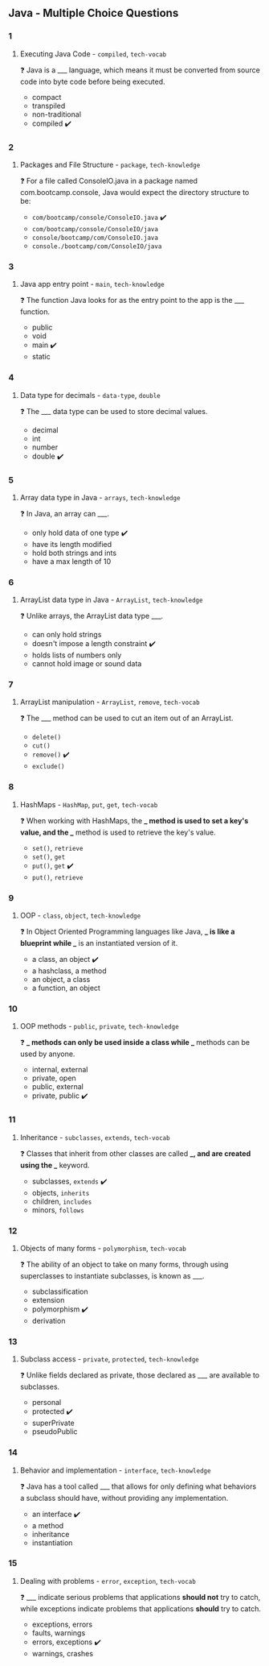 ## Java - Multiple Choice Questions

### 1

1. Executing Java Code - `compiled`, `tech-vocab`

   ❓ Java is a \_\_\_ language, which means it must be converted from source code into byte code before being executed.

   - compact
   - transpiled
   - non-traditional
   - compiled ✔️

### 2

1. Packages and File Structure - `package`, `tech-knowledge`

   ❓ For a file called ConsoleIO.java in a package named com.bootcamp.console, Java would expect the directory structure to be:

   - `com/bootcamp/console/ConsoleIO.java` ✔️
   - `com/bootcamp/console/ConsoleIO/java`
   - `console/bootcamp/com/ConsoleIO.java`
   - `console./bootcamp/com/ConsoleIO/java`

### 3

1. Java app entry point - `main`, `tech-knowledge`

   ❓ The function Java looks for as the entry point to the app is the \_\_\_ function.

   - public
   - void
   - main ✔️
   - static

### 4

1. Data type for decimals - `data-type`, `double`

   ❓ The \_\_\_ data type can be used to store decimal values.

   - decimal
   - int
   - number
   - double ✔️

### 5

1. Array data type in Java - `arrays`, `tech-knowledge`

   ❓ In Java, an array can \_\_\_.

   - only hold data of one type ✔️
   - have its length modified
   - hold both strings and ints
   - have a max length of 10

### 6

1. ArrayList data type in Java - `ArrayList`, `tech-knowledge`

   ❓ Unlike arrays, the ArrayList data type \_\_\_.

   - can only hold strings
   - doesn't impose a length constraint ✔️
   - holds lists of numbers only
   - cannot hold image or sound data

### 7

1. ArrayList manipulation - `ArrayList`, `remove`, `tech-vocab`

   ❓ The \_\_\_ method can be used to cut an item out of an ArrayList.

   - `delete()`
   - `cut()`
   - `remove()` ✔️
   - `exclude()`

### 8

1. HashMaps - `HashMap`, `put`, `get`, `tech-vocab`

   ❓ When working with HashMaps, the **_ method is used to set a key's value, and the _** method is used to retrieve the key's value.

   - `set()`, `retrieve`
   - `set()`, `get`
   - `put()`, `get` ✔️
   - `put()`, `retrieve`

### 9

1. OOP - `class`, `object`, `tech-knowledge`

   ❓ In Object Oriented Programming languages like Java, **_ is like a blueprint while _** is an instantiated version of it.

   - a class, an object ✔️
   - a hashclass, a method
   - an object, a class
   - a function, an object

### 10

1. OOP methods - `public`, `private`, `tech-knowledge`

   ❓ **_ methods can only be used inside a class while _** methods can be used by anyone.

   - internal, external
   - private, open
   - public, external
   - private, public ✔️

### 11

1. Inheritance - `subclasses`, `extends`, `tech-vocab`

   ❓ Classes that inherit from other classes are called **_, and are created using the _** keyword.

   - subclasses, `extends` ✔️
   - objects, `inherits`
   - children, `includes`
   - minors, `follows`

### 12

1. Objects of many forms - `polymorphism`, `tech-vocab`

   ❓ The ability of an object to take on many forms, through using superclasses to instantiate subclasses, is known as \_\_\_.

   - subclassification
   - extension
   - polymorphism ✔️
   - derivation

### 13

1. Subclass access - `private`, `protected`, `tech-knowledge`

   ❓ Unlike fields declared as private, those declared as \_\_\_ are available to subclasses.

   - personal
   - protected ✔️
   - superPrivate
   - pseudoPublic

### 14

1. Behavior and implementation - `interface`, `tech-knowledge`

   ❓ Java has a tool called \_\_\_ that allows for only defining what behaviors a subclass should have, without providing any implementation.

   - an interface ✔️
   - a method
   - inheritance
   - instantiation

### 15

1. Dealing with problems - `error`, `exception`, `tech-vocab`

   ❓ \_\_\_ indicate serious problems that applications **should not** try to catch, while exceptions indicate problems that applications **should** try to catch.

   - exceptions, errors
   - faults, warnings
   - errors, exceptions ✔️
   - warnings, crashes
